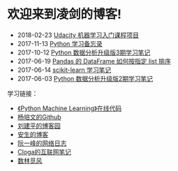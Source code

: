 # 欢迎来到凌剑的博客!

- 2018-02-23 [Udacity 机器学习入门课程项目](docs/udacity/ml01/readme.md)
- 2017-11-13 [Python 学习备忘录](docs/python-misc/memo.md)
- 2017-10-12 [Python 数据分析升级版3期学习笔记](docs/python-xxxy-3/readme.md)
- 2017-06-19 [Pandas 的 DataFrame 如何按指定 list 排序](docs//python-gzh/pandas-sorting-by-a-custom-list)
- 2017-06-14 [scikit-learn 学习笔记](docs/python-scikit-learn/readme.md)
- 2017-06-03 [Python 数据分析升级版2期学习笔记](docs/python-xxxy-2/readme.md)

学习链接：  
- [《Python Machine Learning》在线代码](http://nbviewer.jupyter.org/github/rasbt/python-machine-learning-book/tree/master/code)  
- [杨培文的Github](https://github.com/ypwhs)  
- [刘建平的博客园](http://www.cnblogs.com/pinard)  
- [安生的博客](https://blog.ansheng.me)  
- [阮一峰的网络日志](http://www.ruanyifeng.com/blog)  
- [Cloga的互联网笔记](http://cloga.info)  
- [数林觅风](https://woaielf.github.io)  
